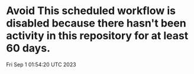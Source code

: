# Avoid This scheduled workflow is disabled because there hasn't been activity in this repository for at least 60 days.
Fri Sep  1 01:54:20 UTC 2023
